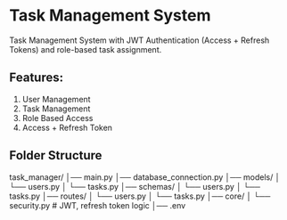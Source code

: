 # Task Management System
Task Management System with JWT Authentication (Access + Refresh Tokens) and role-based task assignment.

## Features:
1. User Management
2. Task Management
3. Role Based Access
4. Access + Refresh Token 

## Folder Structure
task_manager/
│── main.py
│── database_connection.py
│── models/
│    └── users.py
│    └── tasks.py
│── schemas/
│    └── users.py
│    └── tasks.py
│── routes/
│    └── users.py
│    └── tasks.py
│── core/
│    └── security.py   # JWT, refresh token logic
│── .env